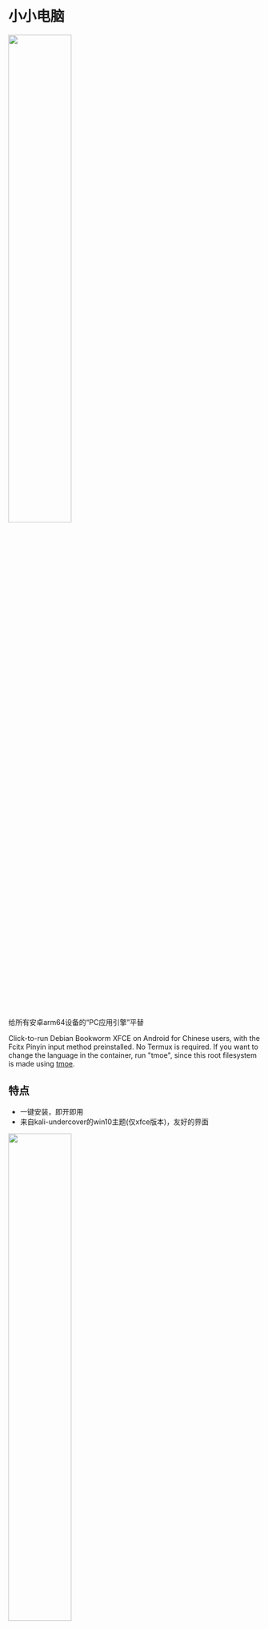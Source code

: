 # 小小电脑

<img decoding="async" src="readme/cover0.png" width="50%">

给所有安卓arm64设备的“PC应用引擎”平替

Click-to-run Debian Bookworm XFCE on Android for Chinese users, with the Fcitx Pinyin input method preinstalled. No Termux is required. If you want to change the language in the container, run "tmoe", since this root filesystem is made using [tmoe](https://github.com/2moe/tmoe).

## 特点

- 一键安装，即开即用
- 来自kali-undercover的win10主题(仅xfce版本)，友好的界面

<img decoding="async" src="readme/img1.png" width="50%">

- 提供常用软件的一键安装指令

<img decoding="async" src="readme/img2.png" width="50%">

- 可方便地改变屏幕缩放，不用担心屏幕过大或过小

<img decoding="async" src="readme/img3.gif" width="50%">

- 便捷访问设备文件，或通过设备SAF访问软件文件

<img decoding="async" src="readme/img4.png" width="50%">

- 提供终端和众多可调节参数供高级用户使用

<img decoding="async" src="readme/img5.png" width="50%">

## 原理

使用proot运行debian环境

内置[noVNC](https://github.com/novnc/noVNC)/[AVNC](https://github.com/gujjwal00/avnc)/[Termux:X11](https://github.com/termux/termux-x11)显示图形界面

## 项目结构

assets的文件来源信息可以在[这里](extra/readme.md)找到。

完整的容器制作过程可以在[这里](extra/build-tiny-rootfs.md)看到。

数据包不再在assets中更新，而是随releases提供，主要是为了避免git越来越大

lib目录：

- main.dart文件，页面布局，有点乱
- workflow.dart文件，逻辑部分，目前也还可以理解
  - Util 工具类
  - TermPty 一个终端
  - G 全局变量类
  - Workflow 从软件点开到容器启动的所有步骤

## 编译

你需要配置好flutter和安卓sdk，还需安装python3、bison、patch、gcc，然后克隆此项目。

在编译之前，需要在release中下载patch.tar.gz拷贝到assets；以及下载系统rootfs(或者[自行制作](extra/build-tiny-rootfs.md))，之后使用split命令分割，拷贝到assets。一般我将其分为98MB。

`split -b 98M debian.tar.xz`

还需要对flutter的一些默认配置作修改，因为其与项目中build.gradle的一些设置冲突。
- 注释或删除`flutter\packages\flutter_tools\gradle\src\main\groovy\flutter.groovy`路径下与`ShrinkResources`相关的`if`代码块。
```groovy
            // if (shouldShrinkResources(project)) {
            //     release {
            //         // Enables code shrinking, obfuscation, and optimization for only
            //         // your project's release build type.
            //         minifyEnabled(true)
            //         // Enables resource shrinking, which is performed by the Android Gradle plugin.
            //         // The resource shrinker can't be used for libraries.
            //         shrinkResources(isBuiltAsApp(project))
            //         // Fallback to `android/app/proguard-rules.pro`.
            //         // This way, custom Proguard rules can be configured as needed.
            //         proguardFiles(project.android.getDefaultProguardFile("proguard-android-optimize.txt"), flutterProguardRules, "proguard-rules.pro")
            //     }
            // }
```

接下来就可以编译了。我使用的命令如下：

`flutter build apk --target-platform android-arm64 --split-per-abi --obfuscate  --split-debug-info=tiny_computer/sdi`

有一些C代码可能报错。比如KeyBind.c等文件，报错一些符号未定义。但其实包含那些符号的函数并没有被使用，所以可以把它们删掉再编译。
应该有编译选项可以避免这种情况，但我对cmake不熟，就先这样了:P

## 目前已知bug

多用户/分身情形无法sudo, 其它见issue

## 一些链接

这是我的第一个flutter软件，感谢这些项目为我指路

- 要一点基础的 [《Flutter实战·第二版》](https://book.flutterchina.club)
- 也许是零基础的Flutter视频课程 [freeCodeCamp Flutter Course](https://www.youtube.com/watch?v=wFn-m-OgKPU&list=PL6yRaaP0WPkVtoeNIGqILtRAgd3h2CNpT)

- 安卓上的VS Code [Code FA](https://github.com/nightmare-space/vscode_for_android)

## Getting Started

This project is a starting point for a Flutter application.

A few resources to get you started if this is your first Flutter project:

- [Lab: Write your first Flutter app](https://docs.flutter.dev/get-started/codelab)
- [Cookbook: Useful Flutter samples](https://docs.flutter.dev/cookbook)

For help getting started with Flutter development, view the
[online documentation](https://docs.flutter.dev/), which offers tutorials,
samples, guidance on mobile development, and a full API reference.
